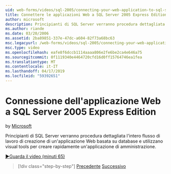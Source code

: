 ```yaml
---
uid: web-forms/videos/sql-2005/connecting-your-web-application-to-sql-server-2005-express-edition
title: Connettere le applicazioni Web a SQL Server 2005 Express Edition | Microsoft Docs
author: microsoft
description: Principianti di SQL Server verranno procedura dettagliata l'intero flusso di lavoro di creazione di un'applicazione Web basata su database e utilizzano visual tools per creare rapidamente un administrat...
ms.author: riande
ms.date: 03/20/2006
ms.assetid: 2ba89851-337e-47dc-a604-82f73a68bc63
msc.legacyurl: /web-forms/videos/sql-2005/connecting-your-web-application-to-sql-server-2005-express-edition
msc.type: video
ms.openlocfilehash: eafe8f6dccb1114aaaa806e2fe6be2ca4e646a75
ms.sourcegitcommit: 0f1119340e4464720cfd16d0ff15764746ea1fea
ms.translationtype: MT
ms.contentlocale: it-IT
ms.lasthandoff: 04/17/2019
ms.locfileid: "59392651"
---
```

# <a name="connecting-your-web-application-to-sql-server-2005-express-edition"></a>Connessione dell'applicazione Web a SQL Server 2005 Express Edition

by [Microsoft](https://github.com/microsoft)

Principianti di SQL Server verranno procedura dettagliata l'intero flusso di lavoro di creazione di un'applicazione Web basata su database e utilizzano visual tools per creare rapidamente un'applicazione di amministrazione.

[&#9654;Guarda il video (minuti 65)](https://channel9.msdn.com/Blogs/ASP-NET-Site-Videos/connecting-your-web-application-to-sql-server-2005-express-edition)

> [!div class="step-by-step"]
> [Precedente](understanding-security-and-network-connectivity.md)
> [Successivo](using-sql-server-management-studio.md)
